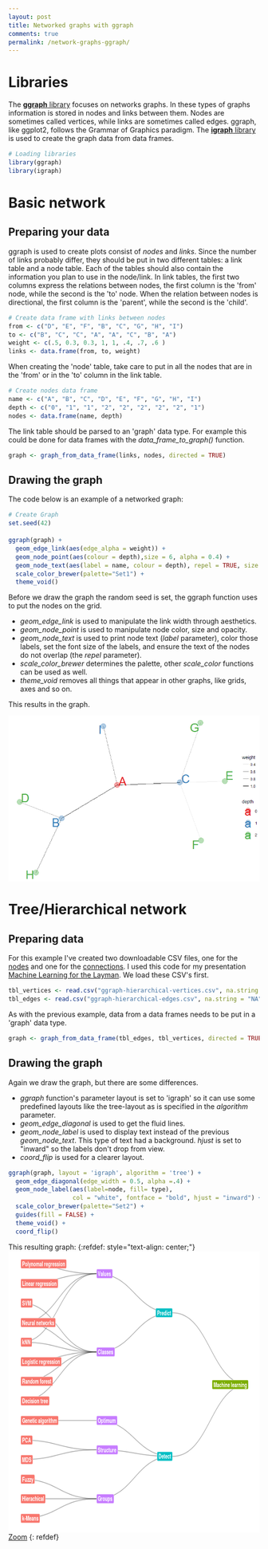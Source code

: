 ```yaml
---
layout: post
title: Networked graphs with ggraph
comments: true
permalink: /network-graphs-ggraph/
---
```


# Libraries
The [**ggraph** library](https://www.rdocumentation.org/packages/ggraph/versions/0.1.1/topics/ggraph) focuses on networks graphs. In these types of graphs information is stored in nodes and links between them. Nodes are sometimes called vertices, while links are sometimes called edges. ggraph, like ggplot2, follows the Grammar of Graphics paradigm. The [**igraph** library](http://igraph.org/r/doc/aaa-igraph-package.html) is used to create the graph data from data frames.
```r
# Loading libraries 
library(ggraph) 
library(igraph)
```

# Basic network

## Preparing your data

ggraph is used to create plots consist of _nodes_ and _links_. Since the number of links probably differ, they should be put in two different tables: a link table and a node table. Each of the tables should also contain the information you plan to use in the node/link. In link tables, the first two columns express the relations between nodes, the first column is the 'from' node, while the second is the 'to' node. When the relation between nodes is directional, the first column is the 'parent', while the second is the 'child'.
```r
# Create data frame with links between nodes
from <- c("D", "E", "F", "B", "C", "G", "H", "I")
to <- c("B", "C", "C", "A", "A", "C", "B", "A")
weight <- c(.5, 0.3, 0.3, 1, 1, .4, .7, .6 )
links <- data.frame(from, to, weight)
```
When creating the 'node' table, take care to put in all the nodes that are in the 'from' or in the 'to' column in the link table.
```r
# Create nodes data frame
name <- c("A", "B", "C", "D", "E", "F", "G", "H", "I")
depth <- c("0", "1", "1", "2", "2", "2", "2", "2", "1")
nodes <- data.frame(name, depth)
```
The link table should be parsed to an 'graph' data type. For example this could be done for data frames with the _data_frame_to_graph()_ function.

```r
graph <- graph_from_data_frame(links, nodes, directed = TRUE)
```
## Drawing the graph

The code below is an example of a networked graph:
```r
# Create Graph
set.seed(42)

ggraph(graph) +
  geom_edge_link(aes(edge_alpha = weight)) +
  geom_node_point(aes(colour = depth),size = 6, alpha = 0.4) +
  geom_node_text(aes(label = name, colour = depth), repel = TRUE, size = 10) +
  scale_color_brewer(palette="Set1") +
  theme_void()
```
Before we draw the graph the random seed is set, the ggraph function uses to put the nodes on the grid. 

* _geom_edge_link_ is used to manipulate the link width through aesthetics. 
* _geom_node_point_ is used to manipulate node color, size and opacity. 
* _geom_node_text_ is used to print node text (_label_ parameter), color those labels, set the font size of the labels, and ensure the text of the nodes do not overlap (the _repel_ parameter).
* _scale_color_brewer_ determines the palette, other _scale_color_ functions can be used as well.
* _theme_void_ removes all things that appear in other graphs, like grids, axes and so on.

This results in the graph.

<img src="/_pages/tutorials/network-graphs-with-ggraph.png" alt="" width="508" height="333" align="center"/>

# Tree/Hierarchical network

## Preparing data

For this example I've created two downloadable CSV files, one for the [nodes](/_pages/tutorials/network-graphs-with-ggraph/ggraph-hierarchical-vertices.csv) and one for the [connections](/_pages/tutorials/network-graphs-with-ggraph/ggraph-hierarchical-edges.csv). I used this code for my presentation [Machine Learning for the Layman](/machine-learning-layman/). We load these CSV's first.
```r
tbl_vertices <- read.csv("ggraph-hierarchical-vertices.csv", na.string = "NA")
tbl_edges <- read.csv("ggraph-hierarchical-edges.csv", na.string = "NA")
```
As with the previous example, data from a data frames needs to be put in a 'graph' data type. 
```r
graph <- graph_from_data_frame(tbl_edges, tbl_vertices, directed = TRUE)
```

## Drawing the graph

Again we draw the graph, but there are some differences. 

* _ggraph_ function's parameter layout is set to 'igraph' so it can use some predefined layouts like the tree-layout as is specified in the _algorithm_ parameter.
* _geom_edge_diagonal_ is used to get the fluid lines.
* _geom_node_label_ is used to display text instead of the previous _geom_node_text_. This type of text had a background. _hjust_ is set to "inward" so the labels don't drop from view.
* _coord_flip_ is used for a clearer layout.

```r
ggraph(graph, layout = 'igraph', algorithm = 'tree') + 
  geom_edge_diagonal(edge_width = 0.5, alpha =.4) +
  geom_node_label(aes(label=node, fill= type), 
                  col = "white", fontface = "bold", hjust = "inward") +
  scale_color_brewer(palette="Set2") +
  guides(fill = FALSE) +
  theme_void() +
  coord_flip()
```

This resulting graph:
{:refdef: style="text-align: center;"}
<a href="/_pages/tutorials/network-graphs-with-ggraph/ggraph-hierarchical.png" target="_blank">
<img src="/_pages/tutorials/network-graphs-with-ggraph/ggraph-hierarchical.png" alt="" width="800" height="565" align="center"/>
<br>
<i class='fa fa-search-plus '></i> Zoom</a>
{: refdef}

